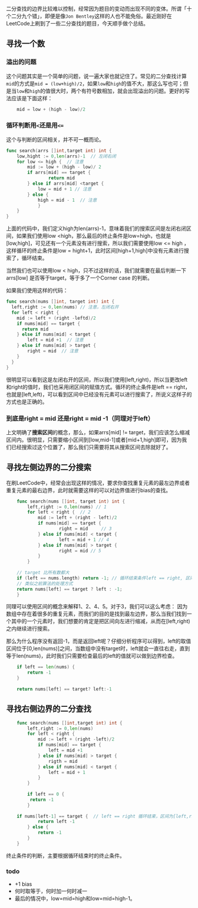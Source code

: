 二分查找的边界比较难以控制，经常因为题目的变动而出现不同的变体。所谓「十个二分九个错」，即便是像`Jon Bentley`这样的人也不能免俗。最近刚好在LeetCode上刷到了一些二分查找的题目，今天顺手做个总结。

## 寻找一个数 

### 溢出的问题

这个问题其实是一个简单的问题，说一遍大家也就记住了。常见的二分查找计算`mid`的方式是`mid = (low+high)/2`，如果`low`和`high`的值不大，那这么写也可；但是当`low`和`high`的值很大时，两个有符号数相加，就会出现溢出的问题。更好的写法应该是下面这样：
```go
	mid = low + (high - low)/2
```
### 循环判断用`<`还是用`<=`

这个与判断的区间相关，并不可一概而论。
```go
func search(arrs []int,target int) int {
	low,hight := 0,len(arrs)-1  // 左闭右闭
	for low <= high {  // 注意
		mid := low + (high - low)/ 2
		if arrs[mid] == target {
				return mid
		} else if arrs[mid] <target {
			low = mid + 1 // 注意
		} else {
			high = mid - 1  // 注意
			}
	} 
}
```

上面的代码中，我们定义high为len(arrs)-1，意味着我们的搜索区间是左闭右闭区间，如果我们使用low <high，那么最后的终止条件是low=high，也就是[low,high]，可见还有一个元素没有进行搜索，所以我们需要使用low <= high ，这样循环的终止条件是low = hight+1，此时区间[high+1,high]中没有元素进行搜索了，循环结束。

当然我们也可以使用low < high，只不过这样的话，我们就需要在最后判断一下arrs[low] 是否等于target，等于多了一个Corner case 的判断。

如果我们使用这样的代码：

```go
func search(nums []int, target int) int {
  left,right := 0,len(nums) // 注意，左闭右开
  for left < right {
    mid := left + (right -leftd)/2
    if nums[mid] == target {
      return mid
    } else if nums[mid] < target {
      	left = mid +1  // 注意
    } else if nums[mid] > target {
      	right = mid  // 注意
    }
  }
}
```

很明显可以看到这是左闭右开的区间，所以我们使用[left,right)，所以当更改left和right的值时，我们也采用闭区间的赋值方式。循环的终止条件是left == right，也就是[left,left)，可以看到区间中已经没有元素可以进行搜索了，所说义这样子的方式也是正确的。

### 到底是right  = mid  还是right = mid -1（同理对于left）
上文明确了**搜索区间**的概念，那么，如果arrs[mid]  != target，我们应该怎么缩减区间内。很明显，只需要缩小区间到[low,mid-1]或者[mid+1,high]即可，因为我们已经搜索过这个位置了，那么我们只需要将其从搜索区间去除就好了。

## 寻找左侧边界的二分搜索

在刷LeetCode中，经常会出现这样的情况，要求你查找重复元素的最左边界或者重复元素的最右边界，此时就需要这样的可以对边界值进行bias的查找。
```go
	func search(nums []int, target int) int {
		left,right := 0,len(nums) // 1
		for left < right {  // 2
			mid := left + (right - left)/2
			if nums[mid] == target {
					right = mid		// 3
			} else if nums[mid] < target {
					left = mid + 1 // 4
			} else if nums[mid] > target {
					right = mid // 5
			}
		}
		
    // target 比所有数都大
    if (left == nums.length) return -1; // 循环结束条件left == right, 区间为[left,right)
    // 类似之前算法的处理方式
    return nums[left] == target ? left : -1;
	}
```

同理可以使用区间的概念来解释1、2、4、5。对于3，我们可以这么考虑： 因为数组中存在着很多的重复元素，而我们的目的是找到最左边界，那么当我们找到一个其中的一个元素时，我们想要的肯定是把区间向左进行缩减，从而在[left,right)之内继续进行搜索。

那么为什么程序没有返回-1，而是返回left呢？仔细分析程序可以得到，left的取值区间位于[0,len(nums)]之间，当数组中没有target时，left就会一直往右走，直到等于len(nums)，此时我们只需要检查最后的left的值就可以做到边界检查。
```go
	if left == len(nums) {
		return -1
	}
	
	return nums[left] == target? left:-1
```

## 寻找右侧边界的二分查找

```go
	func search(nums []int,target int) int {
		left,right := 0,len(nums)
		for left < right {
			mid := left + (right -left)/2
			if nums[mid] == target {
				left = mid +1
			} else if nums[mid] > target {
				rigth = mid
			} else if nums[mid] < target {
				left = mid + 1
			}
		}
		
		if left == 0 {
		 return -1
		}
		
    if nums[left-1] == target {  // left == right 循环结束，区间为[left,right)
			return left -1 
		} else {
			return -1
		}
	}

```

终止条件的判断，主要根据循环结束时的终止条件。

### todo

- +1 bias
- 何时取等于，何时加一何时减一
- 最后的情况中，low=mid=high和low=mid=high-1。
